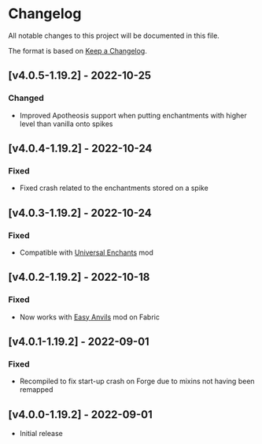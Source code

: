 # Changelog
All notable changes to this project will be documented in this file.

The format is based on [Keep a Changelog].

## [v4.0.5-1.19.2] - 2022-10-25
### Changed
- Improved Apotheosis support when putting enchantments with higher level than vanilla onto spikes

## [v4.0.4-1.19.2] - 2022-10-24
### Fixed
- Fixed crash related to the enchantments stored on a spike

## [v4.0.3-1.19.2] - 2022-10-24
### Fixed
- Compatible with [Universal Enchants] mod

## [v4.0.2-1.19.2] - 2022-10-18
### Fixed
- Now works with [Easy Anvils] mod on Fabric

## [v4.0.1-1.19.2] - 2022-09-01
### Fixed
- Recompiled to fix start-up crash on Forge due to mixins not having been remapped

## [v4.0.0-1.19.2] - 2022-09-01
- Initial release

[Keep a Changelog]: https://keepachangelog.com/en/1.0.0/
[Easy Anvils]: https://www.curseforge.com/minecraft/mc-mods/easy-anvils
[Universal Enchants]: https://www.curseforge.com/minecraft/mc-mods/universal-enchants-forge
